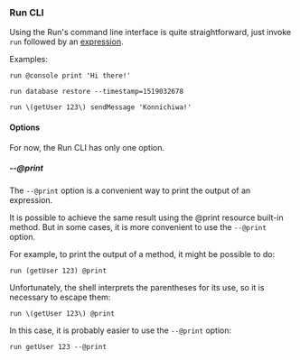 ### Run CLI

Using the Run's command line interface is quite straightforward, just invoke `run` followed by an [expression](/docs/reference/expressions).

Examples:

```
run @console print 'Hi there!'
```

```
run database restore --timestamp=1519032678
```

```
run \(getUser 123\) sendMessage 'Konnichiwa!'
```

#### Options

For now, the Run CLI has only one option.

##### --@print

The `--@print` option is a convenient way to print the output of an expression.

It is possible to achieve the same result using the @print resource built-in method. But in some cases, it is more convenient to use the `--@print` option.

For example, to print the output of a method, it might be possible to do:

```
run (getUser 123) @print
```

Unfortunately, the shell interprets the parentheses for its use, so it is necessary to escape them:

```
run \(getUser 123\) @print
```

In this case, it is probably easier to use the `--@print` option:

```
run getUser 123 --@print
```
